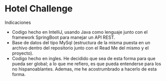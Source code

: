 # Hotel Challenge

Indicaciones

- Codigo hecho en IntelliJ, usando Java como lenguaje junto con el framework SpringBoot para manejar un API REST. 
- Base de datos del tipo MySql (estructura de la misma puesta en un archivo dentro del repositorio junto con el Read Me del mismo y el proyecto).
- Codigo hecho en ingles. He decidido que sea de esta forma para que pueda ser global; a lo que me refiero, es que pueda entenderse para los no hispanoablantes. Ademas, me he acostrumbrado a hacerlo de esta forma. 
